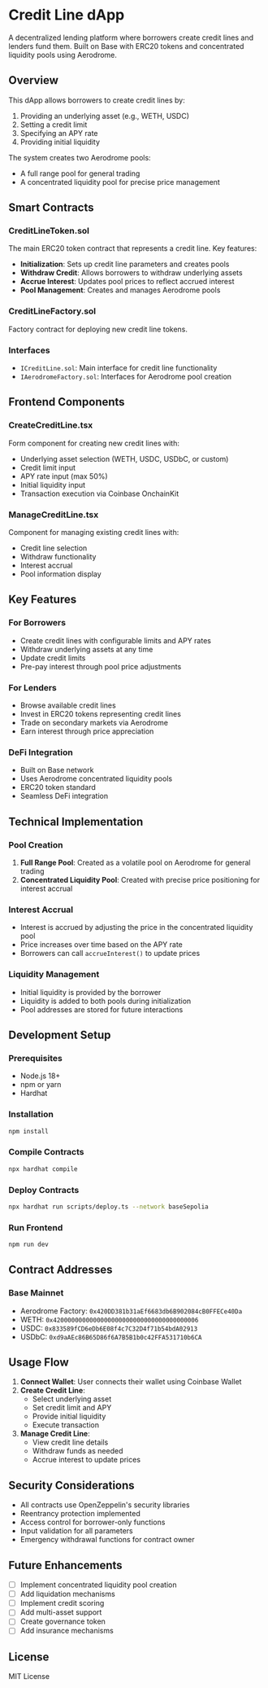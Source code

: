 # Credit Line dApp

A decentralized lending platform where borrowers create credit lines and lenders fund them. Built on Base with ERC20 tokens and concentrated liquidity pools using Aerodrome.

## Overview

This dApp allows borrowers to create credit lines by:
1. Providing an underlying asset (e.g., WETH, USDC)
2. Setting a credit limit
3. Specifying an APY rate
4. Providing initial liquidity

The system creates two Aerodrome pools:
- A full range pool for general trading
- A concentrated liquidity pool for precise price management

## Smart Contracts

### CreditLineToken.sol
The main ERC20 token contract that represents a credit line. Key features:

- **Initialization**: Sets up credit line parameters and creates pools
- **Withdraw Credit**: Allows borrowers to withdraw underlying assets
- **Accrue Interest**: Updates pool prices to reflect accrued interest
- **Pool Management**: Creates and manages Aerodrome pools

### CreditLineFactory.sol
Factory contract for deploying new credit line tokens.

### Interfaces
- `ICreditLine.sol`: Main interface for credit line functionality
- `IAerodromeFactory.sol`: Interfaces for Aerodrome pool creation

## Frontend Components

### CreateCreditLine.tsx
Form component for creating new credit lines with:
- Underlying asset selection (WETH, USDC, USDbC, or custom)
- Credit limit input
- APY rate input (max 50%)
- Initial liquidity input
- Transaction execution via Coinbase OnchainKit

### ManageCreditLine.tsx
Component for managing existing credit lines with:
- Credit line selection
- Withdraw functionality
- Interest accrual
- Pool information display

## Key Features

### For Borrowers
- Create credit lines with configurable limits and APY rates
- Withdraw underlying assets at any time
- Update credit limits
- Pre-pay interest through pool price adjustments

### For Lenders
- Browse available credit lines
- Invest in ERC20 tokens representing credit lines
- Trade on secondary markets via Aerodrome
- Earn interest through price appreciation

### DeFi Integration
- Built on Base network
- Uses Aerodrome concentrated liquidity pools
- ERC20 token standard
- Seamless DeFi integration

## Technical Implementation

### Pool Creation
1. **Full Range Pool**: Created as a volatile pool on Aerodrome for general trading
2. **Concentrated Liquidity Pool**: Created with precise price positioning for interest accrual

### Interest Accrual
- Interest is accrued by adjusting the price in the concentrated liquidity pool
- Price increases over time based on the APY rate
- Borrowers can call `accrueInterest()` to update prices

### Liquidity Management
- Initial liquidity is provided by the borrower
- Liquidity is added to both pools during initialization
- Pool addresses are stored for future interactions

## Development Setup

### Prerequisites
- Node.js 18+
- npm or yarn
- Hardhat

### Installation
```bash
npm install
```

### Compile Contracts
```bash
npx hardhat compile
```

### Deploy Contracts
```bash
npx hardhat run scripts/deploy.ts --network baseSepolia
```

### Run Frontend
```bash
npm run dev
```

## Contract Addresses

### Base Mainnet
- Aerodrome Factory: `0x420DD381b31aEf6683db6B902084cB0FFECe40Da`
- WETH: `0x4200000000000000000000000000000000000006`
- USDC: `0x833589fCD6eDb6E08f4c7C32D4f71b54bdA02913`
- USDbC: `0xd9aAEc86B65D86f6A7B5B1b0c42FFA531710b6CA`

## Usage Flow

1. **Connect Wallet**: User connects their wallet using Coinbase Wallet
2. **Create Credit Line**: 
   - Select underlying asset
   - Set credit limit and APY
   - Provide initial liquidity
   - Execute transaction
3. **Manage Credit Line**:
   - View credit line details
   - Withdraw funds as needed
   - Accrue interest to update prices

## Security Considerations

- All contracts use OpenZeppelin's security libraries
- Reentrancy protection implemented
- Access control for borrower-only functions
- Input validation for all parameters
- Emergency withdrawal functions for contract owner

## Future Enhancements

- [ ] Implement concentrated liquidity pool creation
- [ ] Add liquidation mechanisms
- [ ] Implement credit scoring
- [ ] Add multi-asset support
- [ ] Create governance token
- [ ] Add insurance mechanisms

## License

MIT License

